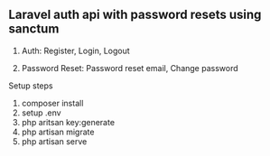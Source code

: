 ## Laravel auth api with password resets using sanctum

1. Auth:
   Register,
   Login,
   Logout

2. Password Reset:
   Password reset email,
   Change password

Setup steps

1. composer install
2. setup .env
3. php aritsan key:generate
4. php artisan migrate
5. php artisan serve
